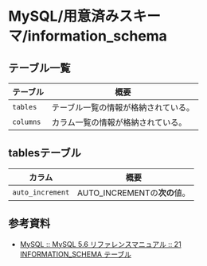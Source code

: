 # MySQL/用意済みスキーマ/information_schema

## テーブル一覧

| テーブル  | 概要                                 |
| --------- | ------------------------------------ |
| `tables`  | テーブル一覧の情報が格納されている。 |
| `columns` | カラム一覧の情報が格納されている。   |

## tablesテーブル

| カラム           | 概要                         |
| ---------------- | ---------------------------- |
| `auto_increment` | AUTO_INCREMENTの**次の**値。 |

## 参考資料

- [MySQL :: MySQL 5.6 リファレンスマニュアル :: 21 INFORMATION_SCHEMA テーブル](https://dev.mysql.com/doc/refman/5.6/ja/information-schema.html)

